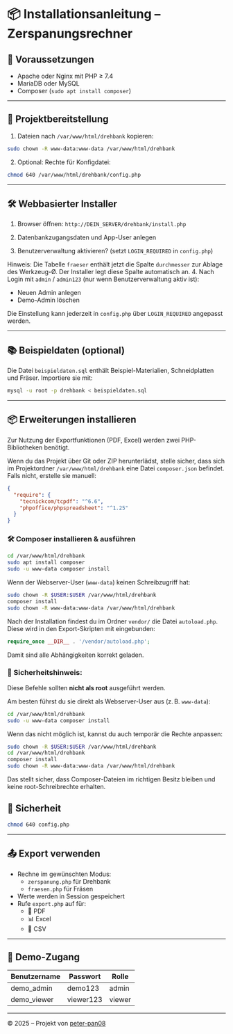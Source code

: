 # 📦 Installationsanleitung – Zerspanungsrechner

## 🔧 Voraussetzungen

- Apache oder Nginx mit PHP ≥ 7.4
- MariaDB oder MySQL
- Composer (`sudo apt install composer`)

---

## 📂 Projektbereitstellung

1. Dateien nach `/var/www/html/drehbank` kopieren:
```bash
sudo chown -R www-data:www-data /var/www/html/drehbank
```

2. Optional: Rechte für Konfigdatei:
```bash
chmod 640 /var/www/html/drehbank/config.php
```

---

## 🛠 Webbasierter Installer

1. Browser öffnen:
   `http://DEIN_SERVER/drehbank/install.php`

2. Datenbankzugangsdaten und App-User anlegen
3. Benutzerverwaltung aktivieren? (setzt `LOGIN_REQUIRED` in `config.php`)

Hinweis: Die Tabelle `fraeser` enthält jetzt die Spalte `durchmesser` zur Ablage des Werkzeug-Ø. Der Installer legt diese Spalte automatisch an.
4. Nach Login mit `admin` / `admin123` (nur wenn Benutzerverwaltung aktiv ist):
   - Neuen Admin anlegen
   - Demo-Admin löschen

Die Einstellung kann jederzeit in `config.php` über `LOGIN_REQUIRED` angepasst werden.

---

## 📚 Beispieldaten (optional)

Die Datei `beispieldaten.sql` enthält Beispiel-Materialien, Schneidplatten und Fräser.
Importiere sie mit:

```bash
mysql -u root -p drehbank < beispieldaten.sql
```

---



## 📦 Erweiterungen installieren

Zur Nutzung der Exportfunktionen (PDF, Excel) werden zwei PHP-Bibliotheken benötigt.

Wenn du das Projekt über Git oder ZIP herunterlädst, stelle sicher, dass sich im Projektordner `/var/www/html/drehbank` eine Datei `composer.json` befindet. Falls nicht, erstelle sie manuell:

```json
{
  "require": {
    "tecnickcom/tcpdf": "^6.6",
    "phpoffice/phpspreadsheet": "^1.25"
  }
}
```

### 🛠 Composer installieren & ausführen

```bash
cd /var/www/html/drehbank
sudo apt install composer
sudo -u www-data composer install
```

Wenn der Webserver-User (`www-data`) keinen Schreibzugriff hat:

```bash
sudo chown -R $USER:$USER /var/www/html/drehbank
composer install
sudo chown -R www-data:www-data /var/www/html/drehbank
```

Nach der Installation findest du im Ordner `vendor/` die Datei `autoload.php`. Diese wird in den Export-Skripten mit eingebunden:

```php
require_once __DIR__ . '/vendor/autoload.php';
```

Damit sind alle Abhängigkeiten korrekt geladen.


### 🔐 Sicherheitshinweis:

Diese Befehle sollten **nicht als root** ausgeführt werden.

Am besten führst du sie direkt als Webserver-User aus (z. B. `www-data`):

```bash
cd /var/www/html/drehbank
sudo -u www-data composer install
```

Wenn das nicht möglich ist, kannst du auch temporär die Rechte anpassen:

```bash
sudo chown -R $USER:$USER /var/www/html/drehbank
cd /var/www/html/drehbank
composer install
sudo chown -R www-data:www-data /var/www/html/drehbank
```

Das stellt sicher, dass Composer-Dateien im richtigen Besitz bleiben und keine root-Schreibrechte erhalten.


## 🔐 Sicherheit

```bash
chmod 640 config.php
```

---

## 📤 Export verwenden

- Rechne im gewünschten Modus:
  - `zerspanung.php` für Drehbank
  - `fraesen.php` für Fräsen
- Werte werden in Session gespeichert
- Rufe `export.php` auf für:
  - 📄 PDF
  - 📊 Excel
  - 📁 CSV

---

## 🧪 Demo-Zugang

| Benutzername | Passwort   | Rolle   |
|--------------|------------|---------|
| demo_admin   | demo123    | admin   |
| demo_viewer  | viewer123  | viewer  |

---

© 2025 – Projekt von [peter-pan08](https://github.com/peter-pan08)
